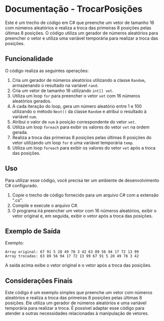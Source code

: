 # Documentação - TrocarPosições

Este é um trecho de código em C# que preenche um vetor de tamanho 16 com números aleatórios e realiza a troca das primeiras 8 posições pelas últimas 8 posições. 
O código utiliza um gerador de números aleatórios para preencher o vetor e utiliza uma variável temporária para realizar a troca das posições.

## Funcionalidade

O código realiza as seguintes operações:

1. Cria um gerador de números aleatórios utilizando a classe `Random`, armazenando o resultado na variável `rand`.
2. Cria um vetor de tamanho 16 utilizando `int[] vet`.
3. Utiliza um loop `for` para preencher o vetor `vet` com 16 números aleatórios gerados.
4. A cada iteração do loop, gera um número aleatório entre 1 e 100 utilizando o método `Next()` da classe `Random` e atribui o resultado à variável `num`.
5. Atribui o valor de `num` à posição correspondente do vetor `vet`.
6. Utiliza um loop `foreach` para exibir os valores do vetor `vet` na ordem gerada.
7. Realiza a troca das primeiras 8 posições pelas últimas 8 posições do vetor utilizando um loop `for` e uma variável temporária `temp`.
8. Utiliza um loop `foreach` para exibir os valores do vetor `vet` após a troca das posições.

## Uso

Para utilizar esse código, você precisa ter um ambiente de desenvolvimento C# configurado.

1. Copie o trecho de código fornecido para um arquivo C# com a extensão ".cs".
2. Compile e execute o arquivo C#.
3. O programa irá preencher um vetor com 16 números aleatórios, exibir o vetor original e, em seguida, exibir o vetor após a troca das posições.

## Exemplo de Saída

Exemplo:
```
Array original: 67 91 5 28 49 78 3 42 63 89 56 94 17 72 13 99
Array trocadas: 63 89 56 94 17 72 13 99 67 91 5 28 49 78 3 42
```

A saída acima exibe o vetor original e o vetor após a troca das posições.

## Considerações Finais

Este código é um exemplo simples que preenche um vetor com números aleatórios e realiza a troca das primeiras 8 posições pelas últimas 8 posições. 
Ele utiliza um gerador de números aleatórios e uma variável temporária para realizar a troca. 
É possível adaptar esse código para atender a outras necessidades relacionadas à manipulação de vetores.
